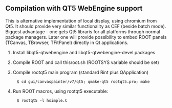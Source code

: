 ## Compilation with QT5 WebEngine support

This is alternative implementation of local display, using chromium from Qt5.
It should provide very similar functionality as CEF (beside batch mode).
Biggest advantage - one gets Qt5 libraris for all platforms through normal package managers.
Later one will provide possibility to embed ROOT panels (TCanvas, TBrowser, TFitPanel) directly in Qt applications.

1. Install libqt5-qtwebengine and libqt5-qtwebengine-devel packages

2. Compile ROOT and call thisroot.sh (ROOTSYS variable should be set)

3. Compile rootqt5 main program (standard Rint plus QApplication)

~~~
     $ cd gui/canvaspainter/v7/qt5; qmake-qt5 rootqt5.pro; make
~~~

4. Run ROOT macros, using rootqt5 executable:

~~~
     $ rootqt5 -l hsimple.C
~~~
